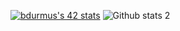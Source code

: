 [![bdurmus's 42 stats](https://badge42.vercel.app/api/v2/cl6z2b7h700110hmaifbxnscx/stats?cursusId=21&coalitionId=233)](https://github.com/JaeSeoKim/badge42) ![Github stats 2](https://github-readme-stats.vercel.app/api?username=benbaho&show_icons=true&theme=radical)



<!--


- 🌱 I’m currently learning C/C++/Python

-->
